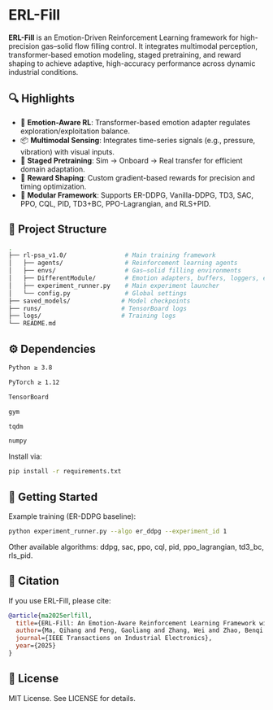 # ERL-Fill

**ERL-Fill** is an Emotion-Driven Reinforcement Learning framework for high-precision gas–solid flow filling control. It integrates multimodal perception, transformer-based emotion modeling, staged pretraining, and reward shaping to achieve adaptive, high-accuracy performance across dynamic industrial conditions.

## 🔍 Highlights

- 🎯 **Emotion-Aware RL**: Transformer-based emotion adapter regulates exploration/exploitation balance.
- 📦 **Multimodal Sensing**: Integrates time-series signals (e.g., pressure, vibration) with visual inputs.
- 🧠 **Staged Pretraining**: Sim → Onboard → Real transfer for efficient domain adaptation.
- 🧮 **Reward Shaping**: Custom gradient-based rewards for precision and timing optimization.
- 🔧 **Modular Framework**: Supports ER-DDPG, Vanilla-DDPG, TD3, SAC, PPO, CQL, PID, TD3+BC, PPO-Lagrangian, and RLS+PID.

## 📁 Project Structure

```bash
.
├── rl-psa_v1.0/                # Main training framework
│   ├── agents/                 # Reinforcement learning agents
│   ├── envs/                   # Gas–solid filling environments
│   ├── DifferentModule/        # Emotion adapters, buffers, loggers, etc.
│   ├── experiment_runner.py    # Main experiment launcher
│   └── config.py               # Global settings
├── saved_models/              # Model checkpoints
├── runs/                      # TensorBoard logs
├── logs/                      # Training logs
└── README.md
```

## ⚙️ Dependencies

```bash
Python ≥ 3.8

PyTorch ≥ 1.12

TensorBoard

gym

tqdm

numpy


```

Install via:

```bash
pip install -r requirements.txt
```
## 🚀 Getting Started
Example training (ER-DDPG baseline):

```bash
python experiment_runner.py --algo er_ddpg --experiment_id 1
```
Other available algorithms: ddpg, sac, ppo, cql, pid, ppo_lagrangian, td3_bc, rls_pid.

## 📖 Citation
If you use ERL-Fill, please cite:

```bibtex
@article{ma2025erlfill,
  title={ERL-Fill: An Emotion-Aware Reinforcement Learning Framework with Staged Pretraining for Gas--Solid Flow Filling Control},
  author={Ma, Qihang and Peng, Gaoliang and Zhang, Wei and Zhao, Benqi and Chen, Zhao and Jin, Kang},
  journal={IEEE Transactions on Industrial Electronics},
  year={2025}
}
```
## 📄 License
MIT License. See LICENSE for details.